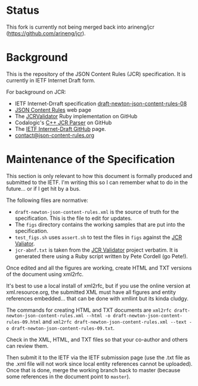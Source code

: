 Status
======

This fork is currently not being merged back into arineng/jcr (https://github.com/arineng/jcr).

Background
==========

This is the repository of the JSON Content Rules (JCR) specification. It is currently in IETF Internet Draft form.

For background on JCR:

* IETF Internet-Drraft specification [draft-newton-json-content-rules-08](https://tools.ietf.org/html/draft-newton-json-content-rules-08)
* [JSON Content Rules](http://json-content-rules.org) web page
* The [JCRValidator](https://github.com/arineng/jcrvalidator) Ruby implementation on GitHub
* Codalogic's [C++ JCR Parser](https://github.com/codalogic/cl-jcr-parser) on GitHub
* The [IETF Internet-Draft GitHub](https://github.com/arineng/jcr) page.
* contact@json-content-rules.org

Maintenance of the Specification
================================

This section is only relevant to how this document is formally produced and submitted to the IETF. I'm writing this so I can remember
what to do in the future... or if I get hit by a bus.

The following files are normative:

* `draft-newton-json-content-rules.xml` is the source of truth for the specification. This is the file to edit for updates.
* The `figs` directory contains the working samples that are put into the specification.
* `test_figs.sh` uses `assert.sh` to test the files in `figs` against the [JCR Valiator](https://github.com/arineng/jcrvalidator).
* `jcr-abnf.txt` is taken from the [JCR Validator](https://github.com/arineng/jcrvalidator) project verbatim. It is generated there using a Ruby script written by Pete Cordell (go Pete!).

Once edited and all the figures are working, create HTML and TXT versions of the document using xml2rfc.

It's best to use a local install of xml2rfc, but if you use the online version at xml.resource.org, the submitted XML must have all
figures and entity references embedded... that can be done with xmllint but its kinda cludgy.

The commands for creating HTML and TXT documents are `xml2rfc draft-newton-json-content-rules.xml --html -o draft-newton-json-content-rules-09.html` and
`xml2rfc draft-newton-json-content-rules.xml --text -o draft-newton-json-content-rules-09.txt`.

Check in the XML, HTML, and TXT files so that your co-author and others can review them.

Then submit it to the IETF via the IETF submission page (use the .txt file as the .xml file will not work since local entity references cannot be uploaded). 
Once that is done, merge the working branch back to master (because some 
references in the document point to `master`).
